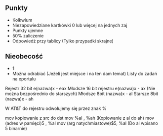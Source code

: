## Punkty
- Kolkwium
- Niezapowiedziane kartkówki 0 lub więcej na jednych zaj
- Punkty ujemne
- 50% zaliczenie
- Odpowiedź przy tablicy (Tylko przypadki skrajne)
## Nieobecość
- 1
- Można odrabiać (Jeżeli jest miejsce i na ten dam temat)
Listy do zadań na eportalu

Rejestr 32 bit e(nazwa)x - eax
Młodsze 16 bit rejestru e(nazwa)x - ax
(Nie można bezpośrednio do starszych)
Młodsze 8bit (nazwa)x - al
Starsze 8bit (nazwa)x - ah

W AT&T do rejestru odwołujemy się przez znak %

mov kopiowanie z src do dst 
mov %al , %ah (Kopiowanie z al do ah)
mov (adres w pamięci)5 , %al
mov (arg natychmiastowe)$5, %al (Do al wpisano 5 binarnie)

